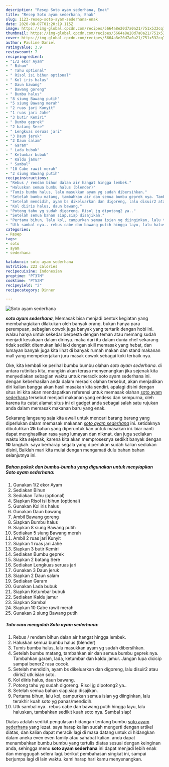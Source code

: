 ```yaml
---
description: "Resep Soto ayam sederhana, Enak"
title: "Resep Soto ayam sederhana, Enak"
slug: 1123-resep-soto-ayam-sederhana-enak
date: 2020-08-07T01:20:19.115Z
image: https://img-global.cpcdn.com/recipes/5664a8e20d7a0a21/751x532cq70/soto-ayam-sederhana-foto-resep-utama.jpg
thumbnail: https://img-global.cpcdn.com/recipes/5664a8e20d7a0a21/751x532cq70/soto-ayam-sederhana-foto-resep-utama.jpg
cover: https://img-global.cpcdn.com/recipes/5664a8e20d7a0a21/751x532cq70/soto-ayam-sederhana-foto-resep-utama.jpg
author: Pauline Daniel
ratingvalue: 3.9
reviewcount: 7
recipeingredient:
- "1/2 ekor Ayam"
- " Bihun"
- " Tahu optional"
- " Risol isi bihun optional"
- " Kol iris halus"
- " Daun bawang"
- " Bawang goreng"
- " Bumbu halus"
- "8 siung Bawang putih"
- "5 siung Bawang merah"
- "2 ruas jari Kunyit"
- "1 ruas jari Jahe"
- "3 butir Kemiri"
- " Bumbu geprek"
- "2 batang Sere"
- " Lengkuas seruas jari"
- "3 Daun jeruk"
- "2 Daun salam"
- " Garam"
- " Lada bubuk"
- " Ketumbar bubuk"
- " Kaldu jamur"
- " Sambal"
- "10 Cabe rawit merah"
- "2 siung Bawang putih"
recipeinstructions:
- "Rebus / rendam bihun dalan air hangat hingga lembek."
- "Haluskan semua bumbu halus (blender)"
- "Tumis bumbu halus, lalu masukkan ayam yg sudah dibersihkan."
- "Setelah bumbu matang, tambahkan air dan semua bumbu geprek nya. Tambahkan garam, lada, ketumbar dan kaldu jamur. Jangan lupa dicicip sampai bener2 rasa cocok."
- "Setelah mendidih, ayam bs dikeluarkan dan digoreng, lalu disuir2 atau diiris2 utk isian soto."
- "Kol diiris halus, daun bawang."
- "Potong tahu yg sudah digoreng. Risol jg dipotong2 ya.."
- "Setelah semua bahan siap.siap disajikan."
- "Pertama bihun, lalu kol, campurkan semua isian yg diinginkan, lalu terakhir kuah soto yg panas/mendidih."
- "Utk sambal nya.. rebus cabe dan bawang putih hingga layu, lalu haluskan, tambahkan sedikit kuah soto nya. Sambal siap!"
categories:
- Resep
tags:
- soto
- ayam
- sederhana

katakunci: soto ayam sederhana 
nutrition: 223 calories
recipecuisine: Indonesian
preptime: "PT37M"
cooktime: "PT52M"
recipeyield: "2"
recipecategory: Dinner

---
```



![Soto ayam sederhana](https://img-global.cpcdn.com/recipes/5664a8e20d7a0a21/751x532cq70/soto-ayam-sederhana-foto-resep-utama.jpg)

<b><i>soto ayam sederhana</i></b>, Memasak bisa menjadi bentuk kegiatan yang membahagiakan dilakukan oleh banyak orang. bukan hanya para perempuan, sebagian cowok juga banyak yang tertarik dengan hobi ini. walau hanya untuk sekedar berpesta dengan teman atau memang sudah menjadi kesukaan dalam dirinya. maka dari itu dalam dunia chef sekarang tidak sedikit ditemukan laki laki dengan skill memasak yang hebat, dan lumayan banyak juga kita lihat di banyak rumah makan dan stand makanan mall yang mempekerjakan juru masak cowok sebagai koki terbaik nya.

Oke, kita kembali ke perihal bumbu bumbu olahan <i>soto ayam sederhana</i>. di antara rutinitas kita, mungkin akan terasa menyenangkan jika sejenak kita menyediakan sebagian waktu untuk meracik soto ayam sederhana ini. dengan keberhasilan anda dalam meracik olahan tersebut, akan menjadikan diri kalian bangga akan hasil masakan kita sendiri. apalagi disini dengan situs ini kita akan mendapatkan referensi untuk memasak olahan <u>soto ayam sederhana</u> tersebut menjadi makanan yang endess dan sempurna, oleh karena itu catat alamat situs ini di gadget anda sebagai salah satu rujukan anda dalam memasak makanan baru yang enak.




Sekarang langsung saja kita awali untuk mencari barang barang yang diperlukan dalam memasak makanan <u><i>soto ayam sederhana</i></u> ini. setidaknya dibutuhkan <b>25</b> bahan yang diperuntuk kan untuk masakan ini. biar nanti dapat menghasilkan rasa yang lumayan dan nikmat. dan juga sediakan waktu kita sejenak, karena kita akan memprosesnya sedikit banyak dengan <b>10</b> langkah. saya berharap segala yang diperlukan sudah kalian sediakan disini, Baiklah mari kita mulai dengan mengamati dulu bahan bahan selanjutnya ini.

<!--inarticleads1-->

##### Bahan pokok dan bumbu-bumbu yang digunakan untuk menyiapkan Soto ayam sederhana:

1. Gunakan 1/2 ekor Ayam
1. Sediakan  Bihun
1. Sediakan  Tahu (optional)
1. Siapkan  Risol isi bihun (optional)
1. Gunakan  Kol iris halus
1. Gunakan  Daun bawang
1. Ambil  Bawang goreng
1. Siapkan  Bumbu halus
1. Siapkan 8 siung Bawang putih
1. Sediakan 5 siung Bawang merah
1. Ambil 2 ruas jari Kunyit
1. Siapkan 1 ruas jari Jahe
1. Siapkan 3 butir Kemiri
1. Sediakan  Bumbu geprek
1. Siapkan 2 batang Sere
1. Sediakan  Lengkuas seruas jari
1. Gunakan 3 Daun jeruk
1. Siapkan 2 Daun salam
1. Sediakan  Garam
1. Gunakan  Lada bubuk
1. Siapkan  Ketumbar bubuk
1. Sediakan  Kaldu jamur
1. Siapkan  Sambal
1. Siapkan 10 Cabe rawit merah
1. Gunakan 2 siung Bawang putih




<!--inarticleads2-->

##### Tata cara mengolah Soto ayam sederhana:

1. Rebus / rendam bihun dalan air hangat hingga lembek.
1. Haluskan semua bumbu halus (blender)
1. Tumis bumbu halus, lalu masukkan ayam yg sudah dibersihkan.
1. Setelah bumbu matang, tambahkan air dan semua bumbu geprek nya. Tambahkan garam, lada, ketumbar dan kaldu jamur. Jangan lupa dicicip sampai bener2 rasa cocok.
1. Setelah mendidih, ayam bs dikeluarkan dan digoreng, lalu disuir2 atau diiris2 utk isian soto.
1. Kol diiris halus, daun bawang.
1. Potong tahu yg sudah digoreng. Risol jg dipotong2 ya..
1. Setelah semua bahan siap.siap disajikan.
1. Pertama bihun, lalu kol, campurkan semua isian yg diinginkan, lalu terakhir kuah soto yg panas/mendidih.
1. Utk sambal nya.. rebus cabe dan bawang putih hingga layu, lalu haluskan, tambahkan sedikit kuah soto nya. Sambal siap!




Diatas adalah sedikit pengulasan hidangan tentang bumbu <u>soto ayam sederhana</u> yang lezat. saya harap kalian sudah mengerti dengan artikel diatas, dan kalian dapat meracik lagi di masa datang untuk di hidangkan dalam aneka even even family atau sahabat kalian. anda dapat menambahkan bumbu bumbu yang tertulis diatas sesuai dengan keinginan anda, sehingga menu <b>soto ayam sederhana</b> ini dapat menjadi lebih enak dan menggugah selera lagi. berikut pembahasan singkat ini, sampai berjumpa lagi di lain waktu. kami harap hari kamu menyenangkan.
